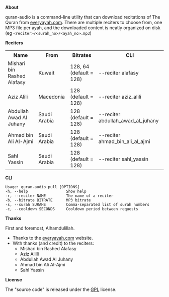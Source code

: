 __About__

quran-audio is a command-line utility that can download recitations
of The Quran from
[everyayah.com](https://everyayah.com).
There are multiple reciters to choose from, one MP3 file per ayah, and
the downloaded content is neatly organized on disk (eg
`<reciter>/<surah_no>/<ayah_no>.mp3`)

__Reciters__

<table>
  <tr>
    <th>Name</th>
    <th>From</th>
    <th>Bitrates</th>
    <th>CLI</th>
  </tr>
  <tr>
    <td>Mishari bin Rashed Alafasy</td>
    <td>Kuwait</td>
    <td>128, 64 (default = 128)</td>
    <td>--reciter alafasy</td>
  </tr>
  <tr>
    <td>Aziz Alili</td>
    <td>Macedonia</td>
    <td>128 (default = 128)</td>
    <td>--reciter aziz_alili</td>
  </tr>
  <tr>
    <td>Abdullah Awad Al Juhany</td>
    <td>Saudi Arabia</td>
    <td>128 (default = 128)</td>
    <td>--reciter abdullah_awad_al_juhany  </td>
  </tr>
  <tr>
    <td> Ahmad bin Ali Al-Ajmi  </td>
    <td>Saudi Arabia</td>
    <td>128 (default = 128)</td>
    <td>--reciter ahmad_bin_ali_al_ajmi</td>
  </tr>
  <tr>
    <td>Sahl Yassin</td>
    <td>Saudi Arabia</td>
    <td>128 (default = 128)</td>
    <td>--reciter sahl_yassin</td>
  </tr>
</table>

__CLI__

    Usage: quran-audio pull [OPTIONS]
    -h, --help                 Show help
    -r, --reciter NAME         The name of a reciter
    -b, --bitrate BITRATE      MP3 bitrate
    -s, --surah SURAHS         Comma-separated list of surah numbers
    -c, --cooldown SECONDS     Cooldown period between requests

__Thanks__

First and foremost, Alhamdulillah.

* Thanks to the [everyayah.com](https://everyayah.com) website.
* With thanks (and credit) to the reciters:
  * Mishari bin Rashed Alafasy
  * Aziz Alilli
  * Abdullah Awad Al Juhany
  * Ahmad bin Ali Al-Ajmi
  * Sahl Yassin
  
__License__

The "source code" is released under the [GPL](./LICENSE) license.
